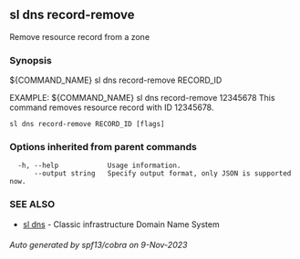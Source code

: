 ## sl dns record-remove

Remove resource record from a zone

### Synopsis

${COMMAND_NAME} sl dns record-remove RECORD_ID

	
EXAMPLE:
   ${COMMAND_NAME} sl dns record-remove 12345678
   This command removes resource record with ID 12345678.

```
sl dns record-remove RECORD_ID [flags]
```

### Options inherited from parent commands

```
  -h, --help            Usage information.
      --output string   Specify output format, only JSON is supported now.
```

### SEE ALSO

* [sl dns](sl_dns.md)	 - Classic infrastructure Domain Name System

###### Auto generated by spf13/cobra on 9-Nov-2023

